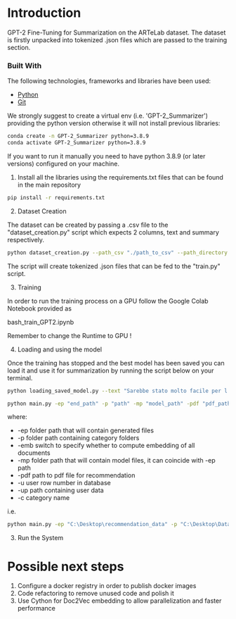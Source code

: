 # Introduction
GPT-2 Fine-Tuning for Summarization on the ARTeLab dataset. The dataset is firstly unpacked into tokenized .json files which are passed to the training section.

### Built With

The following technologies, frameworks and libraries have been used:

* [Python](https://www.python.org/)
* [Git](https://git-scm.com/)

We strongly suggest to create a virtual env (i.e. 'GPT-2_Summarizer') providing the python version otherwise it will not install previous libraries:

```bash
conda create -n GPT-2_Summarizer python=3.8.9 
conda activate GPT-2_Summarizer python=3.8.9
```

If you want to run it manually you need to have python 3.8.9 (or later versions) configured on your machine. 

1. Install all the libraries using the requirements.txt files that can be found in the main repository

```bash
pip install -r requirements.txt
```

2. Dataset Creation

The dataset can be created by passing a .csv file to the "dataset_creation.py" script which expects 2 columns, text and summary respectively.

```bash
python dataset_creation.py --path_csv "./path_to_csv" --path_directory "./path_to_directory" --model "model_used_for_tokenization" 
``` 
The script will create tokenized .json files that can be fed to the "train.py" script.

3. Training

In order to run the training process on a GPU follow the Google Colab Notebook provided as

bash_train_GPT2.ipynb

Remember to change the Runtime to GPU !


4. Loading and using the model

Once the training has stopped and the best model has been saved you can load it and use it for summarization by running the script below on your terminal.

```bash
python loading_saved_model.py --text "Sarebbe stato molto facile per l'uomo estrarre la freccia dalla carne del malcapitato, eppure questo si rivelò complicato e fatale. La freccia aveva infatti penetrato troppo a fondo nella gamba e aveva provocato una terribile emorragia." --saved_model "./model_O0_trained_after_50_epochs_only_sum_loss_ignr_pad.bin"
```

















```bash
python main.py -ep "end_path" -p "path" -mp "model_path" -pdf "pdf_path" -u 'utent row number' -up "user_path" -c "category"
``` 
where:
* -ep folder path that will contain generated files
* -p folder path containing category folders
* -emb switch to specify whether to compute embedding of all documents
* -mp folder path that will contain model files, it can coincide with -ep path
* -pdf path to pdf file for recommendation
* -u user row number in database
* -up path containing user data
* -c category name

i.e.

```bash
python main.py -ep "C:\Desktop\recommendation_data" -p "C:\Desktop\Datasets" -emb "yes" -pdf "C:\Desktop\cool_file.pdf" -u 3000 -up "C:\Desktop\user_data.csv" -c "Fancy category"
``` 
3. Run the System






# Possible next steps

1. Configure a docker registry in order to publish docker images 
2. Code refactoring to remove unused code and polish it
3. Use Cython for Doc2Vec embedding to allow parallelization and faster performance 